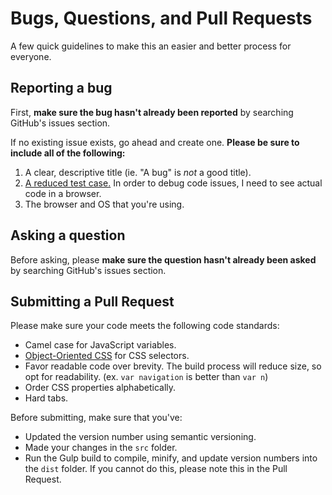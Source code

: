 # Bugs, Questions, and Pull Requests

A few quick guidelines to make this an easier and better process for everyone.



## Reporting a bug

First, **make sure the bug hasn't already been reported** by searching GitHub's issues section.

If no existing issue exists, go ahead and create one. **Please be sure to include all of the following:**

1. A clear, descriptive title (ie. "A bug" is *not* a good title).
2. [A reduced test case.](https://css-tricks.com/reduced-test-cases/) In order to debug code issues, I need to see actual code in a browser.
3. The browser and OS that you're using.



## Asking a question

Before asking, please **make sure the question hasn't already been asked** by searching GitHub's issues section.



## Submitting a Pull Request

Please make sure your code meets the following code standards:

- Camel case for JavaScript variables.
- [Object-Oriented CSS](http://www.slideshare.net/stubbornella/object-oriented-css) for CSS selectors.
- Favor readable code over brevity. The build process will reduce size, so opt for readability. (ex. `var navigation` is better than `var n`)
- Order CSS properties alphabetically.
- Hard tabs.

Before submitting, make sure that you've:

- Updated the version number using semantic versioning.
- Made your changes in the `src` folder.
- Run the Gulp build to compile, minify, and update version numbers into the `dist` folder. If you cannot do this, please note this in the Pull Request.
